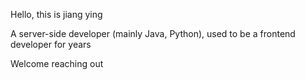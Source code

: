 Hello, this is jiang ying

A server-side developer (mainly Java, Python), used to be a frontend developer for years

Welcome reaching out
